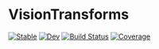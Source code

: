 # VisionTransforms

[![Stable](https://img.shields.io/badge/docs-stable-blue.svg)](https://JoshuaBillson.github.io/VisionTransforms.jl/stable/)
[![Dev](https://img.shields.io/badge/docs-dev-blue.svg)](https://JoshuaBillson.github.io/VisionTransforms.jl/dev/)
[![Build Status](https://github.com/JoshuaBillson/VisionTransforms.jl/actions/workflows/CI.yml/badge.svg?branch=main)](https://github.com/JoshuaBillson/VisionTransforms.jl/actions/workflows/CI.yml?query=branch%3Amain)
[![Coverage](https://codecov.io/gh/JoshuaBillson/VisionTransforms.jl/branch/main/graph/badge.svg)](https://codecov.io/gh/JoshuaBillson/VisionTransforms.jl)
